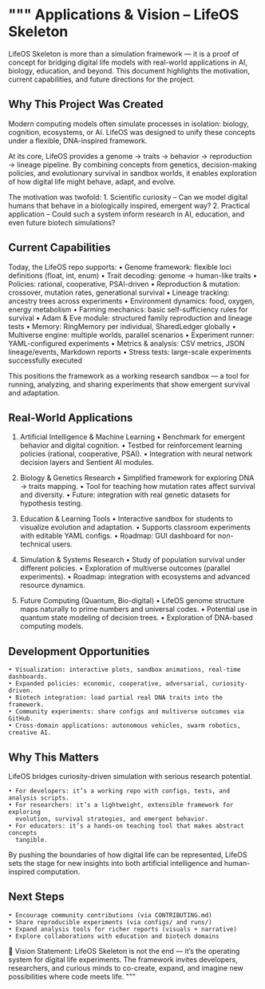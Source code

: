 """
Applications & Vision – LifeOS Skeleton
=======================================

LifeOS Skeleton is more than a simulation framework — it is a proof of concept
for bridging digital life models with real-world applications in AI, biology,
education, and beyond. This document highlights the motivation, current
capabilities, and future directions for the project.


Why This Project Was Created
-----------------------------
Modern computing models often simulate processes in isolation: biology,
cognition, ecosystems, or AI. LifeOS was designed to unify these concepts
under a flexible, DNA-inspired framework.

At its core, LifeOS provides a genome → traits → behavior → reproduction →
lineage pipeline. By combining concepts from genetics, decision-making
policies, and evolutionary survival in sandbox worlds, it enables exploration
of how digital life might behave, adapt, and evolve.

The motivation was twofold:
    1. Scientific curiosity – Can we model digital humans that behave in a
       biologically inspired, emergent way?
    2. Practical application – Could such a system inform research in AI,
       education, and even future biotech simulations?


Current Capabilities
---------------------
Today, the LifeOS repo supports:
    • Genome framework: flexible loci definitions (float, int, enum)
    • Trait decoding: genome → human-like traits
    • Policies: rational, cooperative, PSAI-driven
    • Reproduction & mutation: crossover, mutation rates, generational survival
    • Lineage tracking: ancestry trees across experiments
    • Environment dynamics: food, oxygen, energy metabolism
    • Farming mechanics: basic self-sufficiency rules for survival
    • Adam & Eve module: structured family reproduction and lineage tests
    • Memory: RingMemory per individual, SharedLedger globally
    • Multiverse engine: multiple worlds, parallel scenarios
    • Experiment runner: YAML-configured experiments
    • Metrics & analysis: CSV metrics, JSON lineage/events, Markdown reports
    • Stress tests: large-scale experiments successfully executed

This positions the framework as a working research sandbox — a tool for running,
analyzing, and sharing experiments that show emergent survival and adaptation.


Real-World Applications
------------------------
1. Artificial Intelligence & Machine Learning
    • Benchmark for emergent behavior and digital cognition.
    • Testbed for reinforcement learning policies (rational, cooperative, PSAI).
    • Integration with neural network decision layers and Sentient AI modules.

2. Biology & Genetics Research
    • Simplified framework for exploring DNA → traits mapping.
    • Tool for teaching how mutation rates affect survival and diversity.
    • Future: integration with real genetic datasets for hypothesis testing.

3. Education & Learning Tools
    • Interactive sandbox for students to visualize evolution and adaptation.
    • Supports classroom experiments with editable YAML configs.
    • Roadmap: GUI dashboard for non-technical users.

4. Simulation & Systems Research
    • Study of population survival under different policies.
    • Exploration of multiverse outcomes (parallel experiments).
    • Roadmap: integration with ecosystems and advanced resource dynamics.

5. Future Computing (Quantum, Bio-digital)
    • LifeOS genome structure maps naturally to prime numbers and universal codes.
    • Potential use in quantum state modeling of decision trees.
    • Exploration of DNA-based computing models.


Development Opportunities
--------------------------
    • Visualization: interactive plots, sandbox animations, real-time dashboards.
    • Expanded policies: economic, cooperative, adversarial, curiosity-driven.
    • Biotech integration: load partial real DNA traits into the framework.
    • Community experiments: share configs and multiverse outcomes via GitHub.
    • Cross-domain applications: autonomous vehicles, swarm robotics, creative AI.


Why This Matters
-----------------
LifeOS bridges curiosity-driven simulation with serious research potential.

    • For developers: it’s a working repo with configs, tests, and analysis scripts.
    • For researchers: it’s a lightweight, extensible framework for exploring
      evolution, survival strategies, and emergent behavior.
    • For educators: it’s a hands-on teaching tool that makes abstract concepts
      tangible.

By pushing the boundaries of how digital life can be represented, LifeOS sets
the stage for new insights into both artificial intelligence and human-inspired
computation.


Next Steps
-----------
    • Encourage community contributions (via CONTRIBUTING.md)
    • Share reproducible experiments (via configs/ and runs/)
    • Expand analysis tools for richer reports (visuals + narrative)
    • Explore collaborations with education and biotech domains


📌 Vision Statement:
LifeOS Skeleton is not the end — it’s the operating system for digital life
experiments. The framework invites developers, researchers, and curious minds
to co-create, expand, and imagine new possibilities where code meets life.
"""
